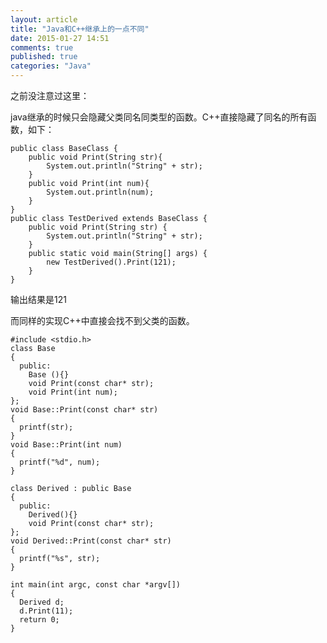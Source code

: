 ```yaml
---
layout: article
title: "Java和C++继承上的一点不同"
date: 2015-01-27 14:51
comments: true
published: true
categories: "Java"
---
```

   之前没注意过这里：

   java继承的时候只会隐藏父类同名同类型的函数。C++直接隐藏了同名的所有函数，如下：

	public class BaseClass {
		public void Print(String str){
			System.out.println("String" + str);
		}
		public void Print(int num){
			System.out.println(num);
		}
	}
	public class TestDerived extends BaseClass {
		public void Print(String str) {
			System.out.println("String" + str);
		}
		public static void main(String[] args) {
			new TestDerived().Print(121);
		}
	}

  输出结果是121

  而同样的实现C++中直接会找不到父类的函数。

<!--more-->

	#include <stdio.h>
	class Base
	{
	  public:
	    Base (){}
	    void Print(const char* str);
	    void Print(int num);
	};
	void Base::Print(const char* str)
	{
	  printf(str);
	}
	void Base::Print(int num)
	{
	  printf("%d", num);
	}

	class Derived : public Base
	{
	  public:
	    Derived(){}
	    void Print(const char* str);
	};
	void Derived::Print(const char* str)
	{
	  printf("%s", str);
	}

	int main(int argc, const char *argv[])
	{
	  Derived d;
	  d.Print(11);
	  return 0;
	}
